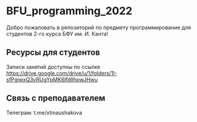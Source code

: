 # BFU_programming_2022

Добро пожаловать в репозиторий по предмету программирование для студентов 2-го курса БФУ им. И. Канта!

## Ресурсы для студентов

Записи занятий доступны по ссылке
https://drive.google.com/drive/u/1/folders/1I-sfPgiwxQ3yRUgYpMK6lfdllhpwJHwu

## Связь с преподавателем
Телеграм: t.me/xtinaushakova
